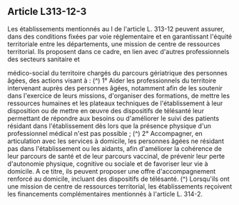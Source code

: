 ## Article L313-12-3

Les établissements mentionnés au I de l'article L. 313-12 peuvent assurer, dans des conditions fixées par
voie réglementaire et en garantissant l'équité territoriale entre les départements, une mission de centre de
ressources territorial. Ils proposent dans ce cadre, en lien avec d'autres professionnels des secteurs sanitaire et

médico-social du territoire chargés du parcours gériatrique des personnes âgées, des actions visant à : (^)
1° Aider les professionnels du territoire intervenant auprès des personnes âgées, notamment afin de les
soutenir dans l'exercice de leurs missions, d'organiser des formations, de mettre les ressources humaines
et les plateaux techniques de l'établissement à leur disposition ou de mettre en œuvre des dispositifs
de télésanté leur permettant de répondre aux besoins ou d'améliorer le suivi des patients résidant dans
l'établissement dès lors que la présence physique d'un professionnel médical n'est pas possible ; (^)
2° Accompagner, en articulation avec les services à domicile, les personnes âgées ne résidant pas dans
l'établissement ou les aidants, afin d'améliorer la cohérence de leur parcours de santé et de leur parcours
vaccinal, de prévenir leur perte d'autonomie physique, cognitive ou sociale et de favoriser leur vie à
domicile. A ce titre, ils peuvent proposer une offre d'accompagnement renforcé au domicile, incluant des
dispositifs de télésanté. (^)
Lorsqu'ils ont une mission de centre de ressources territorial, les établissements reçoivent les financements
complémentaires mentionnés à l'article L. 314-2.

